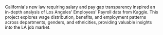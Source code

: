 California's new law requiring salary and pay gap transparency inspired an in-depth analysis of Los Angeles' Employees' Payroll data from Kaggle. This project explores wage distribution, benefits, and employment patterns across departments, genders, and ethnicities, providing valuable insights into the LA job market.
